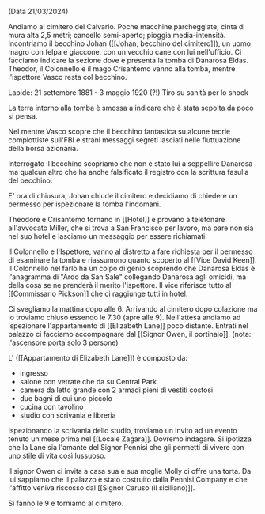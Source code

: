 (Data 21/03/2024)

Andiamo al cimitero del Calvario. Poche macchine parcheggiate; cinta di mura alta 2,5 metri; cancello semi-aperto; pioggia media-intensità.
Incontriamo il becchino Johan ([[Johan, becchino del cimitero]]), un uomo magro con felpa e giaccone, con un vecchio cane con lui nell'ufficio.
Ci facciamo indicare la sezione dove è presenta la tomba di Danarosa Eldas.
Theodor, il Colonnello e il mago Crisantemo vanno alla tomba, mentre l'ispettore Vasco resta col becchino.

Lapide: 21 settembre 1881 - 3 maggio 1920 (?!)
Tiro su sanità per lo shock

La terra intorno alla tomba è smossa a indicare che è stata sepolta da poco si pensa.

Nel mentre Vasco scopre che il becchino fantastica su alcune teorie complottiste sull'FBI e strani messaggi segreti lasciati nelle fluttuazione della borsa azionaria.

Interrogato il becchino scopriamo che non è stato lui a seppellire Danarosa ma qualcun altro che ha anche falsificato il registro con la scrittura fasulla del becchino.

E' ora di chiusura, Johan chiude il cimitero e decidiamo di chiedere un permesso per ispezionare la tomba l'indomani.

Theodore e Crisantemo tornano in [[Hotel]] e provano a telefonare all'avvocato Miller, che si trova a San Francisco per lavoro, ma pare non sia nel suo hotel e lasciamo un messaggio per essere richiamati.

Il Colonnello e l'Ispettore, vanno al distretto a fare richiesta per il permesso di esaminare la tomba e riassumono quanto scoperto al [[Vice David Keen]]. Il Colonnello nel farlo ha un colpo di genio scoprendo che Danarosa Eldas è l'anagramma di "Ardo da San Sale" collegando Danarosa agli omicidi, ma della cosa se ne prenderà il merito l'ispettore.
Il vice riferisce tutto al [[Commissario Pickson]] che ci raggiunge tutti in hotel.

Ci svegliamo la mattina dopo alle 6. Arrivando al cimitero dopo colazione ma lo troviamo chiuso essendo le 7.30 (apre alle 9).
Nell'attesa andiamo ad ispezionare l'appartamento di [[Elizabeth Lane]] poco distante.
Entrati nel palazzo ci facciamo accompagnare dal [[Signor Owen, il portinaio]].
(nota: l'ascensore porta solo 3 persone)

L' ([[Appartamento di Elizabeth Lane]]) è composto da: 
- ingresso
- salone con vetrate che da su Central Park
- camera da letto grande con 2 armadi pieni di vestiti costosi
- due bagni di cui uno piccolo
- cucina con tavolino
- studio con scrivania e libreria

Ispezionando la scrivania dello studio, troviamo un invito ad un evento tenuto un mese prima nel [[Locale Zagara]]. Dovremo indagare. Si ipotizza che la Lane sia l'amante del Signor Pennisi che gli permetti di vivere con uno stile di vita così lussuoso.

Il signor Owen ci invita a casa sua e sua moglie Molly ci offre una torta.
Da lui sappiamo che il palazzo è stato costruito dalla Pennisi Company e che l'affitto veniva riscosso dal [[Signor Caruso (il siciliano)]].

Si fanno le 9 e torniamo al cimitero.



